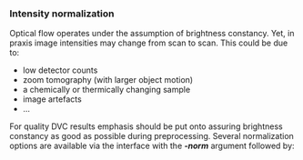 ### Intensity normalization

Optical flow operates under the assumption of brightness constancy.
Yet, in praxis image intensities may change from scan to scan. This could be due to:
<br>
- low detector counts
- zoom tomography (with larger object motion)
- a chemically or thermically changing sample
- image artefacts
- ...

For quality DVC results emphasis should be put onto assuring brightness constancy as good as possible during preprocessing.
Several normalization options are available via the interface with the ***-norm*** argument followed by:


